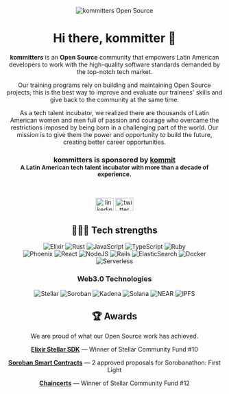 <div align="center">

![kommitters Open Source][ospo-banner]

# Hi there, kommitter 👋

**kommitters** is an **Open Source** community that empowers Latin American developers to work with the high-quality software standards demanded by the top-notch tech market.

Our training programs rely on building and maintaining Open Source projects; this is the best way to improve and evaluate our trainees' skills and give back to the community at the same time.

As a tech talent incubator, we realized there are thousands of Latin American women and men full of passion and courage who overcame the restrictions imposed by being born in a challenging part of the world. Our mission is to give them the power and opportunity to build the future, creating better career opportunities.

### **kommitters** is sponsored by [**kommit**][kommit.co]<br> <sub>A Latin American tech talent incubator with more than a decade of experience.</sub>
<br>

[<img src="https://raw.githubusercontent.com/maurodesouza/profile-readme-generator/master/src/assets/icons/social/linkedin/default.svg" width="42" height="30" alt="linkedin logo" />][linkedin]
[<img src="https://raw.githubusercontent.com/maurodesouza/profile-readme-generator/master/src/assets/icons/social/twitter/default.svg" width="42" height="30" alt="twitter logo" />][twitter]

## 👩🏻‍💻 Tech strengths

![Elixir][elixir-badge]
![Rust][rust-badge]
![JavaScript][javascript-badge]
![TypeScript][typescript-badge]
![Ruby][ruby-badge]<br>
![Phoenix][phoenix-badge]
![React][react-badge]
![NodeJS][nodejs-badge]
![Rails][rails-badge]
![ElasticSearch][elasticsearch-badge]
![Docker][docker-badge]
![Serverless][serverless-badge]

### Web3.0 Technologies

![Stellar][stellar-badge]
![Soroban][soroban-badge]
![Kadena][kadena-badge]
![Solana][solana-badge]
![NEAR][near-badge]
![IPFS][ipfs-badge]

## 🏆 Awards
We are proud of what our Open Source work has achieved.

[**Elixir Stellar SDK**][elixir-stellar-sdk] — Winner of Stellar Community Fund #10

[**Soroban Smart Contracts**][soroban-smart-contracts] — 2 approved proposals for Sorobanathon: First Light

[**Chaincerts**][chaincerts] — Winner of Stellar Community Fund #12

</div>

[ospo-banner]: https://i.imgur.com/r31qBpV.jpg
[kommit.co]: https://kommit.co?utm_source=GitHub
[twitter]: https://twitter.com/kommitters_oss
[linkedin]: https://www.linkedin.com/company/kommit-co

<!-- Tech strengths -->
[elixir-badge]: https://img.shields.io/badge/elixir-%234B275F.svg?style=for-the-badge&logo=elixir&logoColor=white
[rust-badge]: https://img.shields.io/badge/rust-%23000000.svg?style=for-the-badge&logo=rust&logoColor=white
[javascript-badge]: https://img.shields.io/badge/javascript-%23323330.svg?style=for-the-badge&logo=javascript&logoColor=%23F7DF1E
[typescript-badge]: https://img.shields.io/badge/typescript-%23007ACC.svg?style=for-the-badge&logo=typescript&logoColor=white
[ruby-badge]: https://img.shields.io/badge/ruby-%23CC342D.svg?style=for-the-badge&logo=ruby&logoColor=white
[phoenix-badge]: https://img.shields.io/badge/phoenix-%ff923500.svg?style=for-the-badge&color=orange
[react-badge]: https://img.shields.io/badge/react-%2320232a.svg?style=for-the-badge&logo=react&logoColor=%2361DAFB
[nodejs-badge]: https://img.shields.io/badge/node.js-6DA55F?style=for-the-badge&logo=node.js&logoColor=white
[rails-badge]: https://img.shields.io/badge/rails-%23CC0000.svg?style=for-the-badge&logo=ruby-on-rails&logoColor=white
[elasticsearch-badge]: https://img.shields.io/badge/-ElasticSearch-005571?style=for-the-badge&logo=elasticsearch
[docker-badge]: https://img.shields.io/badge/docker-%230db7ed.svg?style=for-the-badge&logo=docker&logoColor=white
[serverless-badge]: https://img.shields.io/badge/serverless%20-%23FD5750.svg?style=for-the-badge&logo=serverless&logoColor=white
[ipfs-badge]: https://img.shields.io/badge/ipfs-%2365C2CB.svg?style=for-the-badge&logo=ipfs&logoColor=white

<!-- Web3.0 Technologies -->
[stellar-badge]: https://img.shields.io/badge/Stellar-090020?style=for-the-badge&logo=stellar&logoColor=white
[soroban-badge]: https://img.shields.io/badge/-soroban-black?style=for-the-badge
[kadena-badge]: https://img.shields.io/badge/-kadena-purple?style=for-the-badge
[solana-badge]: https://img.shields.io/badge/solana%20-%239945FF.svg?style=for-the-badge
[near-badge]: https://img.shields.io/badge/near%20-%23ededed.svg?style=for-the-badge

<!-- Awards -->
[elixir-stellar-sdk]: https://medium.com/stellar-community/announcing-the-winners-of-scf-10-317a7da78209
[soroban-smart-contracts]: https://github.com/stellar/sorobanathon/discussions?discussions_q=author%3AL-Zuluaga
[chaincerts]: https://communityfund.stellar.org/projects/chaincerts-scf-12
